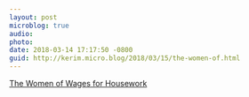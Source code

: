```yaml
---
layout: post
microblog: true
audio: 
photo: 
date: 2018-03-14 17:17:50 -0800
guid: http://kerim.micro.blog/2018/03/15/the-women-of.html
---
```

[The Women of Wages for Housework](http://www.thenation.com/article/wages-for-houseworks-radical-vision/)
